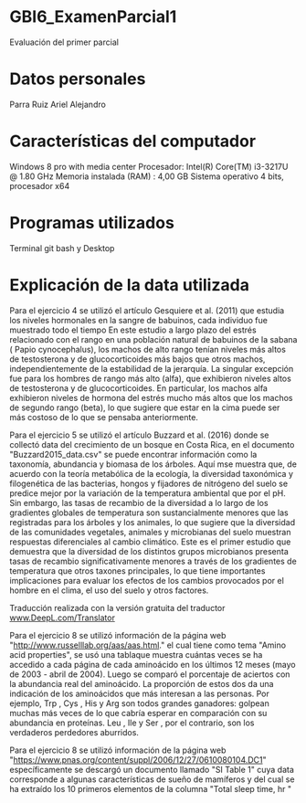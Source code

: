 # GBI6_ExamenParcial1
Evaluación del primer parcial
# Datos personales
Parra Ruiz Ariel Alejandro
# Características del computador
Windows 8 pro with media center
Procesador: Intel(R) Core(TM) i3-3217U @ 1.80 GHz
Memoria instalada (RAM) : 4,00 GB
Sistema operativo 4 bits, procesador x64
# Programas utilizados
Terminal git bash y Desktop
# Explicación de la data utilizada
Para el ejercicio 4 se utilizó el artículo Gesquiere et al. (2011) que estudia los niveles hormonales en la sangre de babuinos, cada individuo fue muestrado todo el tiempo
En este estudio a largo plazo del estrés relacionado con el rango en una población natural de babuinos de la sabana ( Papio cynocephalus), los machos de alto rango tenían niveles más altos de testosterona y de glucocorticoides más bajos que otros machos, independientemente de la estabilidad de la jerarquía. La singular excepción fue para los hombres de rango más alto (alfa), que exhibieron niveles altos de testosterona y de glucocorticoides. En particular, los machos alfa exhibieron niveles de hormona del estrés mucho más altos que los machos de segundo rango (beta), lo que sugiere que estar en la cima puede ser más costoso de lo que se pensaba anteriormente.

Para el ejercicio 5 se utilizó el artículo Buzzard et al. (2016) donde se collectó data del crecimiento de un bosque en Costa Rica, en el documento "Buzzard2015_data.csv"
se puede encontrar información como la taxonomía, abundancia y biomasa de los árboles. Aquí mse muestra que, de acuerdo con la teoría metabólica de la ecología, la diversidad taxonómica y filogenética de las bacterias, hongos y fijadores de nitrógeno del suelo se predice mejor por la variación de la temperatura ambiental que por el pH. Sin embargo, las tasas de recambio de la diversidad a lo largo de los gradientes globales de temperatura son sustancialmente menores que las registradas para los árboles y los animales, lo que sugiere que la diversidad de las comunidades vegetales, animales y microbianas del suelo muestran respuestas diferenciales al cambio climático. Este es el primer estudio que demuestra que la diversidad de los distintos grupos microbianos presenta tasas de recambio significativamente menores a través de los gradientes de temperatura que otros taxones principales, lo que tiene importantes implicaciones para evaluar los efectos de los cambios provocados por el hombre en el clima, el uso del suelo y otros factores.

Traducción realizada con la versión gratuita del traductor www.DeepL.com/Translator

Para el ejercicio 8 se utilizó información de la página web "http://www.russelllab.org/aas/aas.html." el cual tiene como tema "Amino acid properties",
se usó una tablaque muestra cuántas veces se ha accedido a cada página de cada aminoácido en los últimos 12 meses (mayo de 2003 - abril de 2004). Luego se comparó el porcentaje de aciertos con la abundancia real del aminoácido. La proporción de estos dos da una indicación de los aminoácidos que más interesan a las personas. Por ejemplo, Trp , Cys , His y Arg son todos grandes ganadores: golpean muchas más veces de lo que cabría esperar en comparación con su abundancia en proteínas. Leu , Ile y Ser , por el contrario, son los verdaderos perdedores aburridos. 

Para el ejercicio 8 se utilizó información de la página web "https://www.pnas.org/content/suppl/2006/12/27/0610080104.DC1" específicamente se descargó un documento
llamado "SI Table 1" cuya data corresponde a algunas características de sueño de mamíferos y del cual se ha extraído los 10 primeros elementos de la columna
"Total sleep time, hr "
